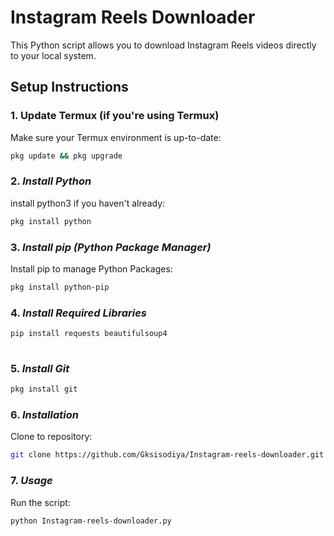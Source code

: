 # Instagram Reels Downloader

This Python script allows you to download Instagram Reels videos directly to your local system.

## Setup Instructions

### 1. **Update Termux (if you're using Termux)**

Make sure your Termux environment is up-to-date:

```bash
pkg update && pkg upgrade

```
### 2. ***Install Python***

install python3 if you haven't already:

```bash
pkg install python

```
### 3. ***Install pip (Python Package Manager)***

Install pip to manage Python Packages:

```bash
pkg install python-pip

```
### 4. ***Install Required Libraries***

```bash
pip install requests beautifulsoup4
 
```
### 5. ***Install Git***

```bash
pkg install git

```
### 6. ***Installation***

Clone to repository:

```bash
git clone https://github.com/Gksisodiya/Instagram-reels-downloader.git

```

### 7. ***Usage***

Run the script:

```bash
python Instagram-reels-downloader.py


